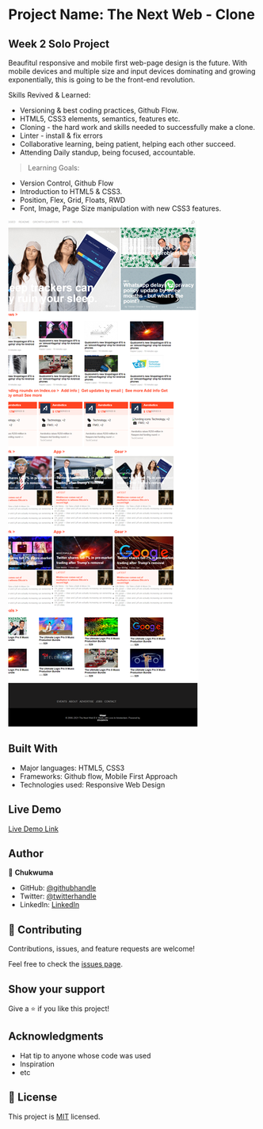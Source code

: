 # Project Name: The Next Web - Clone

## Week 2 Solo Project

Beaufitul responsive and mobile first web-page design is the future. With mobile devices and multiple size and input devices dominating and growing exponentially, this is going to be the front-end revolution.

Skills Revived & Learned:

- Versioning & best coding practices, Github Flow.
- HTML5, CSS3 elements, semantics, features etc.
- Cloning - the hard work and skills needed to successfully make a clone.
- Linter - install & fix errors
- Collaborative learning, being patient, helping each other succeed.
- Attending Daily standup, being focused, accountable.

> Learning Goals:

- Version Control, Github Flow
- Introduction to HTML5 & CSS3.
- Position, Flex, Grid, Floats, RWD
- Font, Image, Page Size manipulation with new CSS3 features.

![screenshot](./img/site-img-readme.png)

## Built With

- Major languages: HTML5, CSS3
- Frameworks: Github flow, Mobile First Approach
- Technologies used: Responsive Web Design

## Live Demo

[Live Demo Link](https://ccobasi.github.io/The-Next-Web-2/)

## Author

👤 **Chukwuma**

- GitHub: [@githubhandle](https://github.com/ccobasi)
- Twitter: [@twitterhandle](https://twitter.com/@obasichux)
- LinkedIn: [LinkedIn](https://linkedin.com/chukwuma-obasi-532b84188)


## 🤝 Contributing

Contributions, issues, and feature requests are welcome!

Feel free to check the [issues page](url).

## Show your support

Give a ⭐️ if you like this project!

## Acknowledgments

- Hat tip to anyone whose code was used
- Inspiration
- etc

## 📝 License

This project is [MIT](https://mit-license.org/) licensed.
